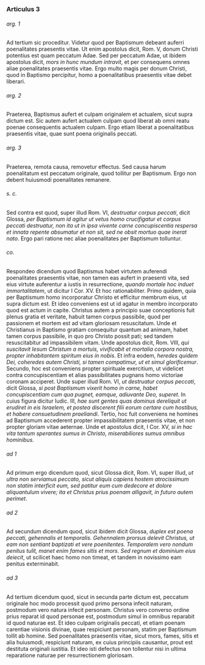 ### Articulus 3

###### arg. 1
Ad tertium sic proceditur. Videtur quod per Baptismum debeant auferri poenalitates praesentis vitae. Ut enim apostolus dicit, Rom. V, donum Christi potentius est quam peccatum Adae. Sed per peccatum Adae, ut ibidem apostolus dicit, *mors in hunc mundum intravit*, et per consequens omnes aliae poenalitates praesentis vitae. Ergo multo magis per donum Christi, quod in Baptismo percipitur, homo a poenalitatibus praesentis vitae debet liberari.

###### arg. 2
Praeterea, Baptismus aufert et culpam originalem et actualem, sicut supra dictum est. Sic autem aufert actualem culpam quod liberat ab omni reatu poenae consequentis actualem culpam. Ergo etiam liberat a poenalitatibus praesentis vitae, quae sunt poena originalis peccati.

###### arg. 3
Praeterea, remota causa, removetur effectus. Sed causa harum poenalitatum est peccatum originale, quod tollitur per Baptismum. Ergo non debent huiusmodi poenalitates remanere.

###### s. c.
Sed contra est quod, super illud Rom. VI, *destruatur corpus peccati*, dicit Glossa, *per Baptismum id agitur ut vetus homo crucifigatur et corpus peccati destruatur, non ita ut in ipsa vivente carne concupiscentia respersa et innata repente absumatur et non sit, sed ne obsit mortuo quae inerat nato*. Ergo pari ratione nec aliae poenalitates per Baptismum tolluntur.

###### co.
Respondeo dicendum quod Baptismus habet virtutem auferendi poenalitates praesentis vitae, non tamen eas aufert in praesenti vita, sed eius virtute auferentur a iustis in resurrectione, *quando mortale hoc induet immortalitatem*, ut dicitur I Cor. XV. Et hoc rationabiliter. Primo quidem, quia per Baptismum homo incorporatur Christo et efficitur membrum eius, ut supra dictum est. Et ideo conveniens est ut id agatur in membro incorporato quod est actum in capite. Christus autem a principio suae conceptionis fuit plenus gratia et veritate, habuit tamen corpus passibile, quod per passionem et mortem est ad vitam gloriosam resuscitatum. Unde et Christianus in Baptismo gratiam consequitur quantum ad animam, habet tamen corpus passibile, in quo pro Christo possit pati; sed tandem resuscitabitur ad impassibilem vitam. Unde apostolus dicit, Rom. VIII, *qui suscitavit Iesum Christum a mortuis, vivificabit et mortalia corpora nostra, propter inhabitantem spiritum eius in nobis*. Et infra eodem, *heredes quidem Dei, coheredes autem Christi, si tamen compatimur, ut et simul glorificemur*. Secundo, hoc est conveniens propter spirituale exercitium, ut videlicet contra concupiscentiam et alias passibilitates pugnans homo victoriae coronam acciperet. Unde super illud Rom. VI, *ut destruatur corpus peccati*, dicit Glossa, *si post Baptismum vixerit homo in carne, habet concupiscentiam cum qua pugnet, eamque, adiuvante Deo, superet*. In cuius figura dicitur Iudic. III, *hae sunt gentes quas dominus dereliquit ut erudiret in eis Israelem, et postea discerent filii eorum certare cum hostibus, et habere consuetudinem praeliandi*. Tertio, hoc fuit conveniens ne homines ad Baptismum accederent propter impassibilitatem praesentis vitae, et non propter gloriam vitae aeternae. Unde et apostolus dicit, I Cor. XV, *si in hac vita tantum sperantes sumus in Christo, miserabiliores sumus omnibus hominibus*.

###### ad 1
Ad primum ergo dicendum quod, sicut Glossa dicit, Rom. VI, super illud, *ut ultra non serviamus peccato, sicut aliquis capiens hostem atrocissimum non statim interficit eum, sed patitur eum cum dedecore et dolore aliquantulum vivere; ita et Christus prius poenam alligavit, in futuro autem perimet*.

###### ad 2
Ad secundum dicendum quod, sicut ibidem dicit Glossa, *duplex est poena peccati, gehennalis et temporalis. Gehennalem prorsus delevit Christus, ut eam non sentiant baptizati et vere poenitentes. Temporalem vero nondum penitus tulit, manet enim fames sitis et mors. Sed regnum et dominium eius deiecit*, ut scilicet haec homo non timeat, et tandem in novissimo eam penitus exterminabit.

###### ad 3
Ad tertium dicendum quod, sicut in secunda parte dictum est, peccatum originale hoc modo processit quod primo persona infecit naturam, postmodum vero natura infecit personam. Christus vero converso ordine prius reparat id quod personae est, postmodum simul in omnibus reparabit id quod naturae est. Et ideo culpam originalis peccati, et etiam poenam carentiae visionis divinae, quae respiciunt personam, statim per Baptismum tollit ab homine. Sed poenalitates praesentis vitae, sicut mors, fames, sitis et alia huiusmodi, respiciunt naturam, ex cuius principiis causantur, prout est destituta originali iustitia. Et ideo isti defectus non tollentur nisi in ultima reparatione naturae per resurrectionem gloriosam.

